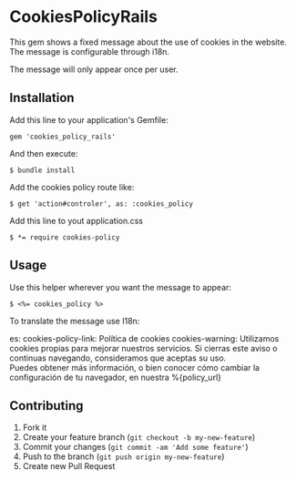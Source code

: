 # CookiesPolicyRails

This gem shows a fixed message about the use of cookies in the website. The message is configurable through i18n.

The message will only appear once per user.

## Installation

Add this line to your application's Gemfile:

    gem 'cookies_policy_rails'

And then execute:

    $ bundle install

Add the cookies policy route like:

	$ get 'action#controler', as: :cookies_policy

Add this line to yout application.css

	$ *= require cookies-policy

## Usage

 Use this helper wherever you want the message to appear:

    $ <%= cookies_policy %>

To translate the message use I18n:

  es:
    cookies-policy-link: Política de cookies
    cookies-warning: Utilizamos cookies propias para mejorar nuestros servicios. Si cierras este aviso o continuas navegando, consideramos que aceptas su uso.<br/> Puedes obtener más información, o bien conocer cómo cambiar la configuración de tu navegador, en nuestra %{policy_url}
  

## Contributing

1. Fork it
2. Create your feature branch (`git checkout -b my-new-feature`)
3. Commit your changes (`git commit -am 'Add some feature'`)
4. Push to the branch (`git push origin my-new-feature`)
5. Create new Pull Request
